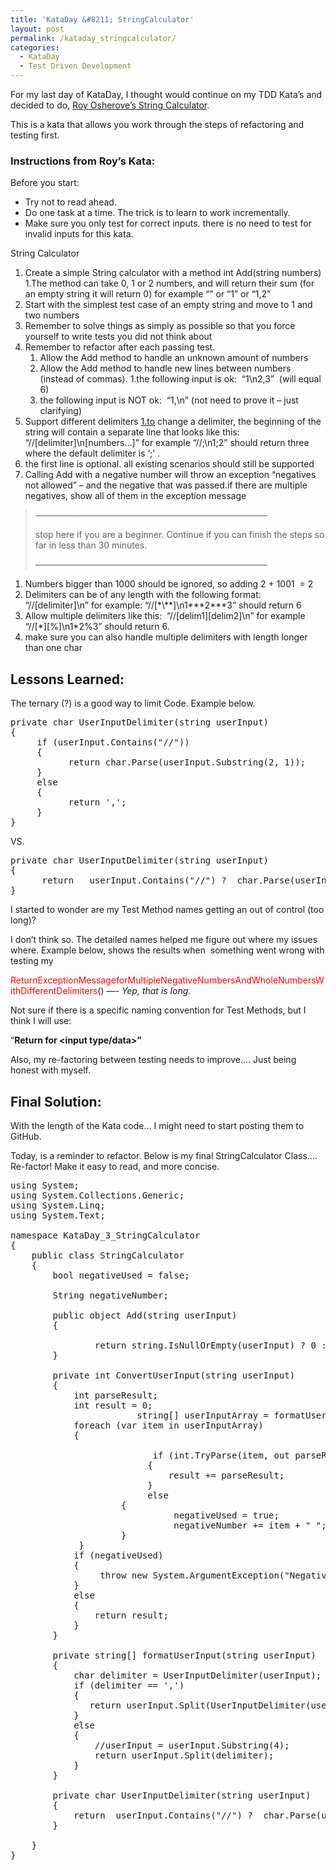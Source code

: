 ```yaml
---
title: 'KataDay &#8211; StringCalculator'
layout: post
permalink: /kataday_stringcalculator/
categories:
  - KataDay
  - Test Driven Development
---
```

For my last day of KataDay, I thought would continue on my TDD Kata&#8217;s and decided to do, [Roy Osherove&#8217;s String Calculator][1].

This is a kata that allows you work through the steps of refactoring and testing first.

### Instructions from Roy&#8217;s Kata:

Before you start:

  * Try not to read ahead.
  * Do one task at a time. The trick is to learn to work incrementally.
  * Make sure you only test for correct inputs. there is no need to test for invalid inputs for this kata.

<!--more-->

String Calculator

  1. Create a simple String calculator with a method int Add(string numbers) 1.The method can take 0, 1 or 2 numbers, and will return their sum (for an empty string it will return 0) for example “” or “1” or “1,2”
  2. Start with the simplest test case of an empty string and move to 1 and two numbers
  3. Remember to solve things as simply as possible so that you force yourself to write tests you did not think about
  4. Remember to refactor after each passing test. 
      1. Allow the Add method to handle an unknown amount of numbers
      2. Allow the Add method to handle new lines between numbers (instead of commas). 1.the following input is ok:  “1\n2,3”  (will equal 6)
      3. the following input is NOT ok:  “1,\n” (not need to prove it &#8211; just clarifying)
  5. Support different delimiters [1.to][2] change a delimiter, the beginning of the string will contain a separate line that looks like this:   “//[delimiter]\n[numbers…]” for example “//;\n1;2” should return three where the default delimiter is ‘;’ .
  6. the first line is optional. all existing scenarios should still be supported
  7. Calling Add with a negative number will throw an exception “negatives not allowed” &#8211; and the negative that was passed.if there are multiple negatives, show all of them in the exception message

> &#8212;&#8212;&#8212;&#8212;&#8212;&#8212;&#8212;&#8212;&#8212;&#8212;&#8212;&#8212;&#8212;&#8212;&#8212;&#8212;&#8212;&#8212;&#8212;&#8212;&#8212;&#8212;&#8212;&#8212;&#8212;&#8212;&#8211;
> 
> stop here if you are a beginner. Continue if you can finish the steps so far in less than 30 minutes.
> 
> &#8212;&#8212;&#8212;&#8212;&#8212;&#8212;&#8212;&#8212;&#8212;&#8212;&#8212;&#8212;&#8212;&#8212;&#8212;&#8212;&#8212;&#8212;&#8212;&#8212;&#8212;&#8212;&#8212;&#8212;&#8212;&#8212;&#8211;

  1. Numbers bigger than 1000 should be ignored, so adding 2 + 1001  = 2
  2. Delimiters can be of any length with the following format:  “//[delimiter]\n” for example: “//[\*\\*\*]\n1\*\*\*2\***3” should return 6
  3. Allow multiple delimiters like this:  “//\[delim1\]\[delim2\]\n” for example “//\[\*\]\[%\]\n1\*2%3” should return 6.
  4. make sure you can also handle multiple delimiters with length longer than one char

## Lessons Learned:

The ternary (?) is a good way to limit Code. Example below.

<pre class="lang:default decode:true" title="IF Statement">private char UserInputDelimiter(string userInput)
{
     if (userInput.Contains("//"))
     {
           return char.Parse(userInput.Substring(2, 1));
     }
     else
     {
           return ',';
     }
}</pre>

VS.

<pre class="lang:default decode:true">private char UserInputDelimiter(string userInput)
{
      return   userInput.Contains("//") ?  char.Parse(userInput.Substring(2, 1)) : ',';
}</pre>

I started to wonder are my Test Method names getting an out of control (too long)?

I don’t think so. The detailed names helped me figure out where my issues where. Example below, shows the results when  something went wrong with testing my

<span style="color: #ff0000;">ReturnExceptionMessageforMultipleNegativeNumbersAndWholeNumbersWithDifferentDelimiters</span>() &#8212;- *Yep, that is long.*

Not sure if there is a specific naming convention for Test Methods, but I think I will use:

“**Return <expected type> for <input type/data>”**

Also, my re-factoring between testing needs to improve…. Just being honest with myself.

## Final Solution:

With the length of the Kata code… I might need to start posting them to GitHub.

Today, is a reminder to refactor. Below is my final StringCalculator Class&#8230;. Re-factor! Make it easy to read, and more concise.

<pre class="lang:default decode:true" title="Example to refactor">using System;
using System.Collections.Generic;
using System.Linq;
using System.Text;

namespace KataDay_3_StringCalculator
{
	public class StringCalculator
	{
        bool negativeUsed = false;

        String negativeNumber;

		public object Add(string userInput)
		{

                return string.IsNullOrEmpty(userInput) ? 0 : ConvertUserInput(userInput);
		}

		private int ConvertUserInput(string userInput)
		{
			int parseResult;
			int result = 0;
                        string[] userInputArray = formatUserInput(userInput);
			foreach (var item in userInputArray)
			{

                           if (int.TryParse(item, out parseResult) &&  parseResult &gt;= 0)
                          {
                              result += parseResult;
                          }
                          else
	                 {
                               negativeUsed = true;
                               negativeNumber += item + " ";
	                 }
		     }
            if (negativeUsed)
            {
                 throw new System.ArgumentException("Negatives not allowed" + negativeNumber.ToString());
            }
            else
            {
                return result;
            }
		}

        private string[] formatUserInput(string userInput)
        {
            char delimiter = UserInputDelimiter(userInput);
            if (delimiter == ',')
            {
               return userInput.Split(UserInputDelimiter(userInput));
            }
            else
            {
                //userInput = userInput.Substring(4);
                return userInput.Split(delimiter);
            }
        }

		private char UserInputDelimiter(string userInput)
		{
            return	userInput.Contains("//") ?  char.Parse(userInput.Substring(2, 1)) : ',';
		}

	}
}</pre>

&nbsp;

 [1]: http://osherove.com/tdd-kata-1/
 [2]: http://1.to/